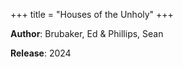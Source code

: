 +++
title = "Houses of the Unholy"
+++



**Author**: Brubaker, Ed & Phillips, Sean

**Release**: 2024